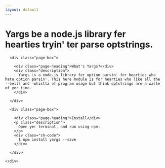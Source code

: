 ```yaml
---
layout: default
---
```


<div class="home">
  
  <div class="landing-wrapper">
    <div class="wrapper">
      <div class="title">
        <h1 class="pink-highlight">Yargs be a node.js library fer hearties tryin' ter parse optstrings.</h1>
      </div>
    </div>
  </div>

  <div class="wrapper">
    <div class="page-content align-items">

      <div class="page-box">
      
        <div class="page-heading">What's Yargs?</div>
        <div class="description">
          Yargs is a node.js library fer option parsin' fer hearties who hate option parsin'. This here module is for hearties who like all the --bells and -whistlz of program usage but think optstrings are a waste of yer time.
        </div>

      </div>

      <div class="page-box">

        <div class="page-heading">Install</div>
        <p class="description">
          Open yer terminal, and run using npm: 
        </p>
        <div class="sh-code">
          $ npm install yargs --save
        </div>

      </div>
      
    </div>
  </div>

</div>

